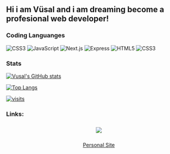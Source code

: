 <h2>Hi i am Vüsal and i am dreaming become a profesional web developer!</h2>

### Coding Languanges

![CSS3](https://img.shields.io/badge/Node.js-%23323330.svg?style=for-the-badge&logo=node.js&logoColor=green)
![JavaScript](https://img.shields.io/badge/javascript-%23323330.svg?style=for-the-badge&logo=javascript&logoColor=%23F7DF1E)
![Next.js](https://img.shields.io/badge/Next.js-%23323330.svg?style=for-the-badge&logo=next.js&logoColor=white)
![Express](https://img.shields.io/badge/express-%231572B6.svg?style=for-the-badge&logo=express&logoColor=white)
![HTML5](https://img.shields.io/badge/html5-%23E34F26.svg?style=for-the-badge&logo=html5&logoColor=white)
![CSS3](https://img.shields.io/badge/css3-%231572B6.svg?style=for-the-badge&logo=css3&logoColor=white)

### Stats

[![Vusal's GitHub stats](https://github-readme-stats.vercel.app/api?username=vsl-dev&show_icons=true&theme=radical)](https://vsldev.tk/github)

[![Top Langs](https://github-readme-stats.vercel.app/api/top-langs/?username=vsl-dev&layout=compact&theme=radical)](https://vsldev.tk/instagram)

[![visits](https://komarev.com/ghpvc/?username=vsl-dev)](https://vsldev.tk/)

<h3>Links:</h3>
<center><a target="_blank" href="https://www.buymeacoffee.com/vsldev"><img class="coffe" style="transition: 0.5s; margin: 10px 0 10px 0;" src="https://vslapi.cf/assets/cofee.png"/></a>

<a href="https://vsldev.tk/">Personal Site</a>

